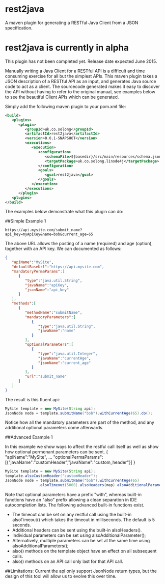 # rest2java
A maven plugin for generating a RESTful Java Client from a JSON specification.

# rest2java is currently in alpha
This plugin has not been completed yet. Release date expected June 2015.

Manually writing a Java Client for a RESTful API is a difficult and time consuming exercise for all but the simplest APIs.
This maven plugin takes a JSON description of a RESTful API as an input, and generates Java source code to act as a client.
The sourcecode generated makes it easy to discover the API without having to refer to the original manual, see examples below to see the beautiful Client APIs which can be generated.

Simply add the following maven plugin to your pom.xml file:
```xml
<build>
   <plugins>
      <plugin>
         <groupId>uk.co.solong</groupId>
         <artifactId>rest2java</artifactId>
         <version>0.0.1-SNAPSHOT</version>
         <executions>
            <execution>
               <configuration>
                  <schemaFile>${basedir}/src/main/resources/schema.json</schemaFile>
                  <targetPackage>uk.co.solong.linode4j</targetPackage>
               </configuration>
               <goals>
                  <goal>rest2java</goal>
               </goals>
            </execution>
         </executions>
      </plugin>
   <plugins>
</build>
```

The examples below demonstrate what this plugin can do:

##Simple Example 1

```code
https://api.mysite.com/submit_name?api_key=myApiKey&name=bob&current_age=65
```

The above URL allows the posting of a name (required) and age (option), together with an API key. We can documented as follows:

```json
{  
   "apiName":"MySite",
   "defaultBaseUrl":"https://api.mysite.com",
   "mandatoryPermaParams":[  
      {  
         "type":"java.util.String",
         "javaName":"apiKey",
         "jsonName":"api_key"
      }
   ],
   "methods":[  
      {  
         "methodName":"submitName",
         "mandatoryParameters":[  
            {  
               "type":"java.util.String",
               "javaName":"name"
            }
         ],
         "optionalParameters":[  
            {  
               "type":"java.util.Integer",
               "javaName":"currentAge",
               "jsonName":"current_age"
            }
         ],
         "url":"submit_name"
      }
   ]
}
```
The result is this fluent api:

```java
MySite template = new MySite(String api);
JsonNode node = template.submitName("bob").withCurrentAge(65).do();
```
Notice how all the mandatory parameters are part of the method, and any additional optional parameters come afterwards.

##Advanced Example 1

In this example we show ways to affect the restful call itself as well as show how optional permenant parameters can be sent.
{  
   "apiName":"MySite",
   ...
   "optionalPermaParams":[{"javaName":"customHeader","javaName":"custom_header"}]
}

```java
MySite template = new MySite(String api);
template.alsoCustomHeader("customHeader");
JsonNode node = template.submitName("bob").withCurrentAge(65)
               .alsoTimeout(5000).alsoHeaders(map).alsoAdditionalParameter("key","value").do();
```
Note that optional parameters have a prefix "with", whereas built-in functions have an "also" prefix allowing a clean separation in IDE autocompletion lists. The following advanced built-in functions exist.
 - The timeout can be set on any restful call using the built-in alsoTimeout() which takes the timeout in milliseconds. The default is 5 seconds.
 - Additional headers can be sent using the built-in alsoHeaders().
 - Individual parameters can be set using alsoAdditionalParameter();
 - Alternatively, multiple parameters can be set at the same time using alsoAdditionalParameters();
 - also() methods on the template object have an effect on all subsequent calls.
 - also() methods on an API call only last for that API call.

##Limitations:
Current the api only support JsonNode return types, but the design of this tool will allow us to evolve this over time.
